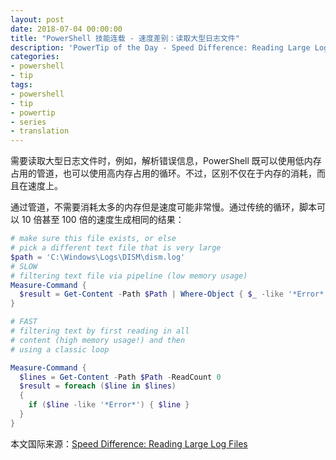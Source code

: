 ```yaml
---
layout: post
date: 2018-07-04 00:00:00
title: "PowerShell 技能连载 - 速度差别：读取大型日志文件"
description: 'PowerTip of the Day - Speed Difference: Reading Large Log Files'
categories:
- powershell
- tip
tags:
- powershell
- tip
- powertip
- series
- translation
---
```

需要读取大型日志文件时，例如，解析错误信息，PowerShell 既可以使用低内存占用的管道，也可以使用高内存占用的循环。不过，区别不仅在于内存的消耗，而且在速度上。

通过管道，不需要消耗太多的内存但是速度可能非常慢。通过传统的循环，脚本可以 10 倍甚至 100 倍的速度生成相同的结果：

```powershell
# make sure this file exists, or else
# pick a different text file that is very large
$path = 'C:\Windows\Logs\DISM\dism.log'
# SLOW
# filtering text file via pipeline (low memory usage)
Measure-Command {
  $result = Get-Content -Path $Path | Where-Object { $_ -like '*Error*' }
}

# FAST
# filtering text by first reading in all
# content (high memory usage!) and then
# using a classic loop

Measure-Command {
  $lines = Get-Content -Path $Path -ReadCount 0
  $result = foreach ($line in $lines)
  {
    if ($line -like '*Error*') { $line }
  }
}
```

<!--more-->
本文国际来源：[Speed Difference: Reading Large Log Files](http://community.idera.com/powershell/powertips/b/tips/posts/speed-difference-reading-large-log-files)
